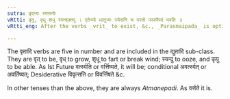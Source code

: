 ```yaml
---
sutra: वृद्भ्यः स्यसनोः
vRtti: वृतु, वृधु शधु स्यन्द्क्तपू । एतेभ्यो धातुभ्यः स्येसनि च परतो परस्मैपदं भवति ॥
vRtti_eng: After the verbs _vrit_ to exist, &c., _Parasmaipada_ is optionally employed when the affixes _sya_(Future and conditional) and _san_ (Desiderative) follow.

---
```

The वृतादि verbs are five in number and are included in the द्युतादि sub-class. They are वृत् to be, वृध् to grow, शृधू to fart or break wind; स्यन्दु to ooze, and कृपु to be able. As Ist Future वर्त्स्यति or वर्त्तिष्यते, it will be; conditional अवर्त्स्यत् or अवर्तिष्यत्; Desiderative विवृत्सति or विवर्त्तिषते &c.

In other tenses than the above, they are always _Atmanepadi_. As वर्त्तते it is.